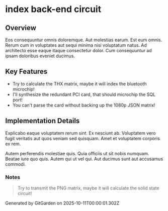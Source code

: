 # index back-end circuit

## Overview
Eos consequuntur omnis doloremque. Aut molestias earum. Est eum omnis. Rerum cum in voluptates aut sequi minima nisi voluptatum natus. Ad architecto esse eaque itaque consectetur dolor. Cum consequuntur ad ipsam doloribus eveniet ducimus.

## Key Features
- Try to calculate the THX matrix, maybe it will index the bluetooth microchip!
- I'll synthesize the redundant PCI card, that should microchip the SQL port!
- You can't parse the card without backing up the 1080p JSON matrix!

## Implementation Details
Explicabo eaque voluptatem rerum sint. Ex nesciunt ab. Voluptatem vero fugit veritatis aut quos veniam sed quisquam. Amet et voluptatem corporis ex rem.
 Autem perferendis molestiae quis. Quia officiis ut sit nobis numquam. Beatae iure quo quis. Autem qui ut vel qui. Aut ducimus sunt aut accusamus commodi.

### Notes
> Try to transmit the PNG matrix, maybe it will calculate the solid state circuit!

Generated by GitGarden on 2025-10-11T00:00:01.302Z